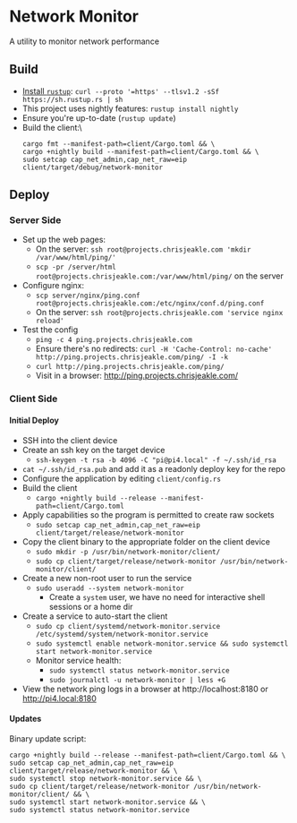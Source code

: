 # Network Monitor
A utility to monitor network performance

## Build
* [Install `rustup`](https://www.rust-lang.org/tools/install): `curl --proto '=https' --tlsv1.2 -sSf https://sh.rustup.rs | sh`
* This project uses nightly features: `rustup install nightly`
* Ensure you're up-to-date (`rustup update`)
* Build the client:\
  ```
  cargo fmt --manifest-path=client/Cargo.toml && \
  cargo +nightly build --manifest-path=client/Cargo.toml && \
  sudo setcap cap_net_admin,cap_net_raw=eip client/target/debug/network-monitor
  ```

## Deploy

### Server Side
* Set up the web pages:
  * On the server: `ssh root@projects.chrisjeakle.com 'mkdir /var/www/html/ping/'`
  * `scp -pr /server/html root@projects.chrisjeakle.com:/var/www/html/ping/` on the server
* Configure nginx:
  * `scp server/nginx/ping.conf root@projects.chrisjeakle.com:/etc/nginx/conf.d/ping.conf`
  * On the server: `ssh root@projects.chrisjeakle.com 'service nginx reload'`
* Test the config
  * `ping -c 4 ping.projects.chrisjeakle.com`
  * Ensure there's no redirects: `curl -H 'Cache-Control: no-cache' http://ping.projects.chrisjeakle.com/ping/ -I -k`
  * `curl http://ping.projects.chrisjeakle.com/ping/`
  * Visit in a browser: http://ping.projects.chrisjeakle.com/

### Client Side

#### Initial Deploy
* SSH into the client device
* Create an ssh key on the target device
  * `ssh-keygen -t rsa -b 4096 -C "pi@pi4.local" -f ~/.ssh/id_rsa`
* `cat ~/.ssh/id_rsa.pub` and add it as a readonly deploy key for the repo
* Configure the application by editing `client/config.rs`
* Build the client
  * `cargo +nightly build --release --manifest-path=client/Cargo.toml`
* Apply capabilities so the program is permitted to create raw sockets
  * `sudo setcap cap_net_admin,cap_net_raw=eip client/target/release/network-monitor`
* Copy the client binary to the appropriate folder on the client device
  * `sudo mkdir -p /usr/bin/network-monitor/client/`
  * `sudo cp client/target/release/network-monitor /usr/bin/network-monitor/client/`
* Create a new non-root user to run the service
  * `sudo useradd --system network-monitor`
    * Create a `system`  user, we have no need for interactive shell sessions or a home dir
* Create a service to auto-start the client
  * `sudo cp client/systemd/network-monitor.service /etc/systemd/system/network-monitor.service`
  * `sudo systemctl enable network-monitor.service && sudo systemctl start network-monitor.service`
  * Monitor service health:
    * `sudo systemctl status network-monitor.service`
    * `sudo journalctl -u network-monitor | less +G`
* View the network ping logs in a browser at http://localhost:8180 or http://pi4.local:8180

#### Updates
Binary update script:
```
cargo +nightly build --release --manifest-path=client/Cargo.toml && \
sudo setcap cap_net_admin,cap_net_raw=eip client/target/release/network-monitor && \
sudo systemctl stop network-monitor.service && \
sudo cp client/target/release/network-monitor /usr/bin/network-monitor/client/ && \
sudo systemctl start network-monitor.service && \
sudo systemctl status network-monitor.service
```